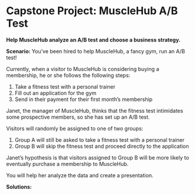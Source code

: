 # Capstone Project: MuscleHub A/B Test
**Help MuscleHub analyze an A/B test and choose a business strategy.**

**Scenario:**
You’ve been hired to help MuscleHub, a fancy gym, run an A/B test!

Currently, when a visitor to MuscleHub is considering buying a membership, he or she follows the following steps:

1. Take a fitness test with a personal trainer
2. Fill out an application for the gym
3. Send in their payment for their first month’s membership

Janet, the manager of MuscleHub, thinks that the fitness test intimidates some prospective members, so she has set up an A/B test.

Visitors will randomly be assigned to one of two groups:

1. Group A will still be asked to take a fitness test with a personal trainer
2. Group B will skip the fitness test and proceed directly to the application

Janet’s hypothesis is that visitors assigned to Group B will be more likely to eventually purchase a membership to MuscleHub.

You will help her analyze the data and create a presentation.

**Solutions:** 
